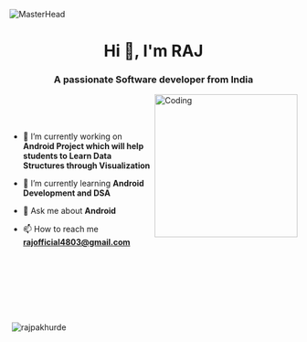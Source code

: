  ![MasterHead](https://1.bp.blogspot.com/-7A4WynwLsMw/XbBpCXG8fHI/AAAAAAAAMt4/uOa1bpLskYgrwGbllhSu2SDj_Mig8SXJQCLcBGAsYHQ/s1600/2000_600px.gif)
 
<h1 align="center">Hi 👋, I'm RAJ</h1>
<h3 align="center">A passionate Software developer from India</h3>
<img align="right" alt="Coding" width="250" src="https://media.tenor.com/YNqsJbmb_yMAAAAd/coding.gif">

<br>
<br>
<br>

- 🔭 I’m currently working on **Android Project which will help students to Learn Data Structures through Visualization**

- 🌱 I’m currently learning **Android Development and DSA**

- 💬 Ask me about **Android**

- 📫 How to reach me **rajofficial4803@gmail.com**
<br>
<br>
<br>
<br>
<br>
<br>

 
 <p>&nbsp;<img align="center" src="https://github-readme-stats.vercel.app/api?username=rajpakhurde&show_icons=true&locale=en" alt="rajpakhurde" /></p>
 
